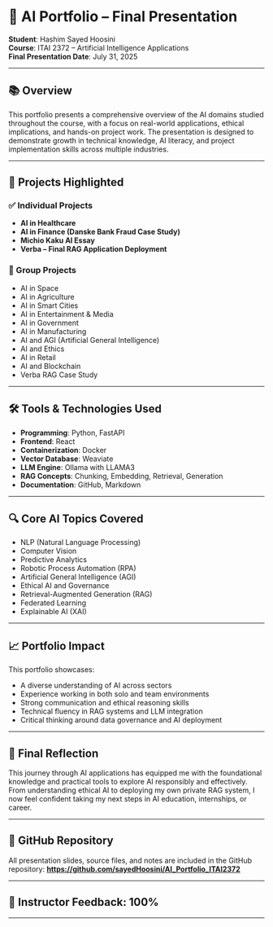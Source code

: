 # 🧠 AI Portfolio – Final Presentation

**Student**: Hashim Sayed Hoosini  
**Course**: ITAI 2372 – Artificial Intelligence Applications  
**Final Presentation Date**: July 31, 2025  

---

## 📚 Overview

This portfolio presents a comprehensive overview of the AI domains studied throughout the course, with a focus on real-world applications, ethical implications, and hands-on project work. The presentation is designed to demonstrate growth in technical knowledge, AI literacy, and project implementation skills across multiple industries.

---

## 🧩 Projects Highlighted

### ✅ Individual Projects
- **AI in Healthcare**  
- **AI in Finance (Danske Bank Fraud Case Study)**  
- **Michio Kaku AI Essay**  
- **Verba – Final RAG Application Deployment**

### 🤝 Group Projects
- AI in Space  
- AI in Agriculture  
- AI in Smart Cities  
- AI in Entertainment & Media  
- AI in Government  
- AI in Manufacturing  
- AI and AGI (Artificial General Intelligence)  
- AI and Ethics  
- AI in Retail  
- AI and Blockchain  
- Verba RAG Case Study  

---

## 🛠️ Tools & Technologies Used

- **Programming**: Python, FastAPI  
- **Frontend**: React  
- **Containerization**: Docker  
- **Vector Database**: Weaviate  
- **LLM Engine**: Ollama with LLAMA3  
- **RAG Concepts**: Chunking, Embedding, Retrieval, Generation  
- **Documentation**: GitHub, Markdown  

---

## 🔍 Core AI Topics Covered

- NLP (Natural Language Processing)  
- Computer Vision  
- Predictive Analytics  
- Robotic Process Automation (RPA)  
- Artificial General Intelligence (AGI)  
- Ethical AI and Governance  
- Retrieval-Augmented Generation (RAG)  
- Federated Learning  
- Explainable AI (XAI)  

---

## 📈 Portfolio Impact

This portfolio showcases:
- A diverse understanding of AI across sectors  
- Experience working in both solo and team environments  
- Strong communication and ethical reasoning skills  
- Technical fluency in RAG systems and LLM integration  
- Critical thinking around data governance and AI deployment  

---

## 🎯 Final Reflection

This journey through AI applications has equipped me with the foundational knowledge and practical tools to explore AI responsibly and effectively. From understanding ethical AI to deploying my own private RAG system, I now feel confident taking my next steps in AI education, internships, or career.

---

## 🔗 GitHub Repository

All presentation slides, source files, and notes are included in the GitHub repository:
**https://github.com/sayedHoosini/AI_Portfolio_ITAI2372**

---

## 🧠 Instructor Feedback:       100%


---
